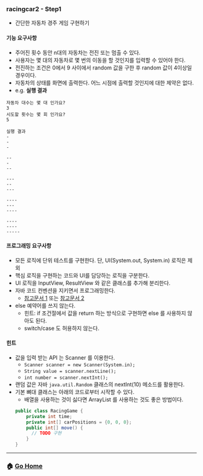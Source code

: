 ### racingcar2 - Step1
- 간단한 자동차 경주 게임 구현하기

#### 기능 요구사항
- 주어진 횟수 동안 n대의 자동차는 전진 또는 멈출 수 있다.
- 사용자는 몇 대의 자동차로 몇 번의 이동을 할 것인지를 입력할 수 있어야 한다.
- 전진하는 조건은 0에서 9 사이에서 random 값을 구한 후 random 값이 4이상일 경우이다.
- 자동차의 상태를 화면에 출력한다. 어느 시점에 출력할 것인지에 대한 제약은 없다.
- e.g. **실행 결과**
```
자동차 대수는 몇 대 인가요?
3
시도할 횟수는 몇 회 인가요?
5

실행 결과
-
-
-

--
-
--

---
--
---

----
---
----

----
----
-----
```

#### 프로그래밍 요구사항
- 모든 로직에 단위 테스트를 구현한다. 단, UI(System.out, System.in) 로직은 제외
- 핵심 로직을 구현하는 코드와 UI를 담당하는 로직을 구분한다.
- UI 로직을 InputView, ResultView 와 같은 클래스를 추가해 분리한다.
- 자바 코드 컨벤션을 지키면서 프로그래밍한다.
    - [참고문서 1](https://google.github.io/styleguide/javaguide.html) 또는 [참고문서 2](https://myeonguni.tistory.com/1596)
- else 예약어를 쓰지 않는다.
    - 힌트: if 조건절에서 값을 return 하는 방식으로 구현하면 else 를 사용하지 않아도 된다.
    - switch/case 도 허용하지 않는다.

#### 힌트
- 값을 입력 받는 API 는 Scanner 를 이용한다.
    - `Scanner scanner = new Scanner(System.in);`
    - `String value = scanner.nextLine();`
    - `int number = scanner.nextInt();`
- 랜덤 값은 자바 `java.util.Random` 클래스의 nextInt(10) 메소드를 활용한다.
- 기본 뼈대 클래스는 아래의 코드로부터 시작할 수 있다. 
    - 배열을 사용하는 것이 싫다면 ArrayList 를 사용하는 것도 좋은 방법이다.
    ```java
    public class RacingGame {
        private int time;
        private int[] carPositions = {0, 0, 0};
        public int[] move() {
          // TODO 구현
        }
    }
    ```

---

### :house: [Go Home](https://github.com/gmlwjd9405/oop-practice)
